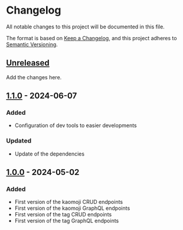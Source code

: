 # Changelog

All notable changes to this project will be documented in this file.

The format is based on [Keep a Changelog](https://keepachangelog.com/en/1.1.0/),
and this project adheres to [Semantic Versioning](https://semver.org/spec/v2.0.0.html).

## [Unreleased]

Add the changes here.

## [1.1.0] - 2024-06-07

### Added

- Configuration of dev tools to easier developments

### Updated

- Update of the dependencies

## [1.0.0] - 2024-05-02

### Added

- First version of the kaomoji CRUD endpoints
- First version of the kaomoji GraphQL endpoints
- First version of the tag CRUD endpoints
- First version of the tag GraphQL endpoints

[unreleased]: https://github.com/ablandel/another-kaomoji/compare/1.1.0..main

[1.1.0]: https://github.com/ablandel/another-kaomoji/compare/1.0.0..1.1.0

[1.0.0]: https://github.com/ablandel/another-kaomoji/tree/1.0.0
